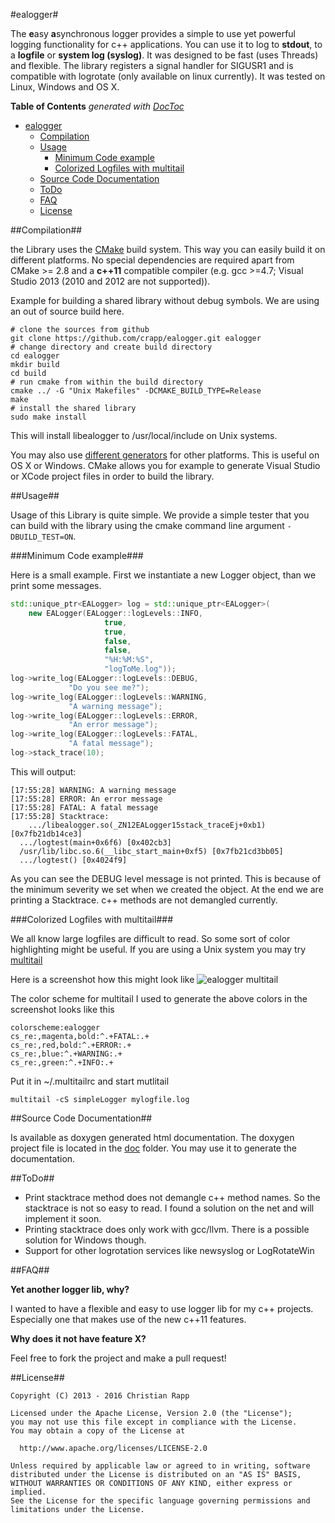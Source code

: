#ealogger#

The **e**asy **a**synchronous logger provides a simple to use yet powerful logging
functionality for c++ applications.
You can use it to log to **stdout**, to a **logfile** or **system log (syslog)**.
It was designed to be fast (uses Threads) and flexible. The library registers a
signal handler for SIGUSR1 and is compatible with logrotate (only available on
linux currently). It was tested on Linux, Windows and OS X.

**Table of Contents**  *generated with [DocToc](http://doctoc.herokuapp.com/)*

- [ealogger](#ealogger)
	- [Compilation](#compilation)
	- [Usage](#usage)
		- [Minimum Code example](#minimum-code-example)
		- [Colorized Logfiles with multitail](#colorized-logfiles-with-multitail)
	- [Source Code Documentation](#source-code-documentation)
	- [ToDo](#todo)
	- [FAQ](#faq)
	- [License](#license)


##Compilation##

the Library uses the [CMake](http://cmake.org/) build system. This way you
can easily build it on different platforms. No special dependencies are
required apart from CMake >= 2.8 and a **c++11** compatible compiler (e.g. gcc >=4.7;
Visual Studio 2013 (2010 and 2012 are not supported)).

Example for building a shared library without debug symbols. We are using an
out of source build here.
```shell
# clone the sources from github
git clone https://github.com/crapp/ealogger.git ealogger
# change directory and create build directory
cd ealogger
mkdir build
cd build
# run cmake from within the build directory
cmake ../ -G "Unix Makefiles" -DCMAKE_BUILD_TYPE=Release
make
# install the shared library
sudo make install
```

This will install libealogger to /usr/local/include on Unix systems.

You may also use [different generators](https://cmake.org/cmake/help/latest/manual/cmake-generators.7.html)
for other platforms. This is useful on OS X or Windows. CMake allows you for
example to generate Visual Studio or XCode project files in order to build the library.

##Usage##

Usage of this Library is quite simple. We provide a simple tester that you can
build with the library using the cmake command line argument `-DBUILD_TEST=ON`.

###Minimum Code example###

Here is a small example. First we instantiate a new Logger object, than we print
some messages.

```c++
std::unique_ptr<EALogger> log = std::unique_ptr<EALogger>(
    new EALogger(EALogger::logLevels::INFO,
                     true,
                     true,
                     false,
                     false,
                     "%H:%M:%S",
                     "logToMe.log"));
log->write_log(EALogger::logLevels::DEBUG,
             "Do you see me?");
log->write_log(EALogger::logLevels::WARNING,
             "A warning message");
log->write_log(EALogger::logLevels::ERROR,
             "An error message");
log->write_log(EALogger::logLevels::FATAL,
             "A fatal message");
log->stack_trace(10);
```
This will output:
```shell
[17:55:28] WARNING: A warning message
[17:55:28] ERROR: An error message
[17:55:28] FATAL: A fatal message
[17:55:28] Stacktrace:
    .../libealogger.so(_ZN12EALogger15stack_traceEj+0xb1) [0x7fb21db14ce3]
  .../logtest(main+0x6f6) [0x402cb3]
  /usr/lib/libc.so.6(__libc_start_main+0xf5) [0x7fb21cd3bb05]
  .../logtest() [0x4024f9]
```

As you can see the DEBUG level message is not printed. This is because of the minimum severity
we set when we created the object. At the end we are printing a Stacktrace.
c++ methods are not demangled currently.

###Colorized Logfiles with multitail###

We all know large logfiles are difficult to read. So some sort of color
highlighting might be useful. If you are using a Unix system you may try
[multitail](http://www.vanheusden.com/multitail/)

Here is a screenshot how this might look like
![ealogger multitail](http://crapp.github.io/simplelogger/screenshots/SimpleLoggerMultitail.jpeg "EALogger multitail")

The color scheme for multitail I used to generate the above colors in the
screenshot looks like this

    colorscheme:ealogger
    cs_re:,magenta,bold:^.+FATAL:.+
    cs_re:,red,bold:^.+ERROR:.+
    cs_re:,blue:^.+WARNING:.+
    cs_re:,green:^.+INFO:.+

Put it in ~/.multitailrc and start mutlitail
```shell
multitail -cS simpleLogger mylogfile.log
```
##Source Code Documentation##

Is available as doxygen generated html documentation. The doxygen project file is
located in the  [doc](https://github.com/crapp/ealogger/tree/master/doc) folder.
You may use it to generate the documentation.

##ToDo##

* Print stacktrace method does not demangle c++ method names. So the stacktrace
  is not so easy to read. I found a solution on the net and will implement it soon.
* Printing stacktrace does only work with gcc/llvm. There is a possible solution
  for Windows though.
* Support for other logrotation services like newsyslog or LogRotateWin

##FAQ##

**Yet another logger lib, why?**

I wanted to have a flexible and easy to use logger lib for my c++ projects.
Especially one that makes use of the new c++11 features.

**Why does it not have feature X?**

Feel free to fork the project and make a pull request!

##License##

```
Copyright (C) 2013 - 2016 Christian Rapp

Licensed under the Apache License, Version 2.0 (the "License");
you may not use this file except in compliance with the License.
You may obtain a copy of the License at

  http://www.apache.org/licenses/LICENSE-2.0

Unless required by applicable law or agreed to in writing, software
distributed under the License is distributed on an "AS IS" BASIS,
WITHOUT WARRANTIES OR CONDITIONS OF ANY KIND, either express or implied.
See the License for the specific language governing permissions and
limitations under the License.
```
